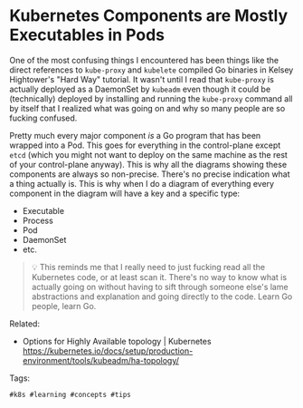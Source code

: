 # Kubernetes Components are Mostly Executables in Pods

One of the most confusing things I encountered has been things like the
direct references to `kube-proxy` and `kubelete` compiled Go binaries in
Kelsey Hightower's "Hard Way" tutorial. It wasn't until I read that
`kube-proxy` is actually deployed as a DaemonSet by `kubeadm` even
though it could be (technically) deployed by installing and running the
`kube-proxy` command all by itself that I realized what was going on and
why so many people are so fucking confused.

Pretty much every major component *is* a Go program that has been
wrapped into a Pod. This goes for everything in the control-plane
except `etcd` (which you might not want to deploy on the same machine as
the rest of your control-plane anyway). This is why all the diagrams
showing these components are always so non-precise. There's no precise
indication what a thing actually is. This is why when I do a diagram of
everything every component in the diagram will have a key and a specific
type:

* Executable
* Process
* Pod
* DaemonSet
* etc.

> 💡
> This reminds me that I really need to just fucking read all the
> Kubernetes code, or at least scan it. There's no way to know what is
> actually going on without having to sift through someone else's lame
> abstractions and explanation and going directly to the code. Learn Go
> people, learn Go.

Related:

* Options for Highly Available topology | Kubernetes  
  <https://kubernetes.io/docs/setup/production-environment/tools/kubeadm/ha-topology/>

Tags:

    #k8s #learning #concepts #tips
